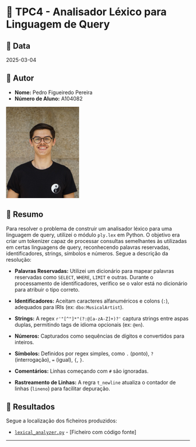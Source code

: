 # 📌 TPC4 - Analisador Léxico para Linguagem de Query

## 📅 Data
2025-03-04

## 👤 Autor
- **Nome:** Pedro Figueiredo Pereira
- **Número de Aluno:** A104082
<img src="../guardapedropereira.jpg" alt="Pedro Pereira" width="200" />

## 📖 Resumo
Para resolver o problema de construir um analisador léxico para uma linguagem de query, utilizei o módulo `ply.lex` em Python. O objetivo era criar um tokenizer capaz de processar consultas semelhantes às utilizadas em certas linguagens de query, reconhecendo palavras reservadas, identificadores, strings, símbolos e números. Segue a descrição da resolução:

- **Palavras Reservadas:** Utilizei um dicionário para mapear palavras reservadas como `SELECT`, `WHERE`, `LIMIT` e outras. Durante o processamento de identificadores, verifico se o valor está no dicionário para atribuir o tipo correto.

- **Identificadores:** Aceitam caracteres alfanuméricos e colons (`:`), adequados para IRIs (ex: `dbo:MusicalArtist`).

- **Strings:** A regex `r'"[^"]*"(?:@[a-zA-Z]+)?'` captura strings entre aspas duplas, permitindo tags de idioma opcionais (ex: `@en`).

- **Números:** Capturados como sequências de dígitos e convertidos para inteiros.

- **Símbolos:** Definidos por regex simples, como `.` (ponto), `?` (interrogação), `=` (igual), `{`, `}`.

- **Comentários:** Linhas começando com `#` são ignoradas.

- **Rastreamento de Linhas:** A regra `t_newline` atualiza o contador de linhas (`lineno`) para facilitar depuração.

## 📂 Resultados
Segue a localização dos ficheiros produzidos:
- [`lexical_analyzer.py`](lexical_analyzer.py) - [Ficheiro com código fonte]

---
